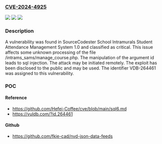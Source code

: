 ### [CVE-2024-4925](https://cve.mitre.org/cgi-bin/cvename.cgi?name=CVE-2024-4925)
![](https://img.shields.io/static/v1?label=Product&message=School%20Intramurals%20Student%20Attendance%20Management%20System&color=blue)
![](https://img.shields.io/static/v1?label=Version&message=%3D%201.0%20&color=brighgreen)
![](https://img.shields.io/static/v1?label=Vulnerability&message=CWE-89%20SQL%20Injection&color=brighgreen)

### Description

A vulnerability was found in SourceCodester School Intramurals Student Attendance Management System 1.0 and classified as critical. This issue affects some unknown processing of the file /intrams_sams/manage_course.php. The manipulation of the argument id leads to sql injection. The attack may be initiated remotely. The exploit has been disclosed to the public and may be used. The identifier VDB-264461 was assigned to this vulnerability.

### POC

#### Reference
- https://github.com/Hefei-Coffee/cve/blob/main/sql6.md
- https://vuldb.com/?id.264461

#### Github
- https://github.com/fkie-cad/nvd-json-data-feeds


